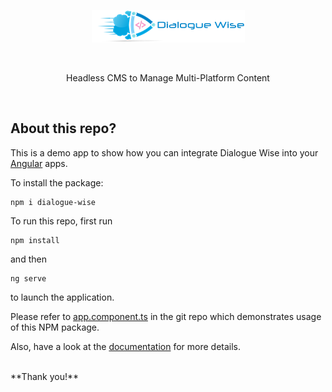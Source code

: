 <p align="center">
<a href="https://dialoguewise.com" target="_blank"><img src="https://github.com/dialoguewise/dialoguewise-demo/blob/master/screenshots/logo.PNG?raw=true"></a>
</p>  
<br/>
<p align="center">
Headless CMS to Manage Multi-Platform Content
</p>  
<br/>

## About this repo?

This is a demo app to show how you can integrate Dialogue Wise into your [Angular](https://angular.io/) apps.

To install the package: 

```
npm i dialogue-wise
```

To run this repo, first run
```
npm install
```

and then

```
ng serve
```

to launch the application.

Please refer to [app.component.ts](https://github.com/dialoguewise/dialoguewise-demo-angular/blob/master/src/app/app.component.ts) in the git repo which demonstrates usage of this NPM package.

Also, have a look at the [documentation](https://docs.dialoguewise.com/) for more details.

<br/>
**Thank you!**







